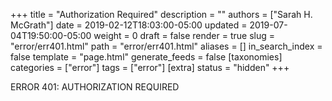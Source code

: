 +++
title = "Authorization Required"
description = ""
authors = ["Sarah H. McGrath"]
date = 2019-02-12T18:03:00-05:00
updated = 2019-07-04T19:50:00-05:00
weight = 0
draft = false
render = true
slug = "error/err401.html"
path = "error/err401.html"
aliases = []
in_search_index = false
template = "page.html"
generate_feeds = false
[taxonomies]
categories = ["error"]
tags = ["error"]
[extra]
status = "hidden"
+++

ERROR 401: AUTHORIZATION REQUIRED
